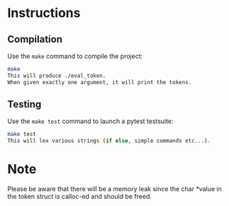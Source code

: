 # Instructions

## Compilation

Use the `make` command to compile the project:

```bash
make
This will produce ./eval_token.
When given exactly one argument, it will print the tokens.
```

## Testing
Use the `make test` command to launch a pytest testsuite:

```bash
make test
This will lex various strings (if else, simple commands etc...).
```

# Note
Please be aware that there will be a memory leak since the char *value in the token struct is calloc-ed and should be freed.